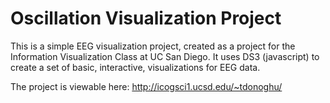 # Oscillation Visualization Project

This is a simple EEG visualization project, created as a project for the Information Visualization Class at UC San Diego. It uses DS3 (javascript) to create a set of basic, interactive, visualizations for EEG data. 

The project is viewable here: http://icogsci1.ucsd.edu/~tdonoghu/
